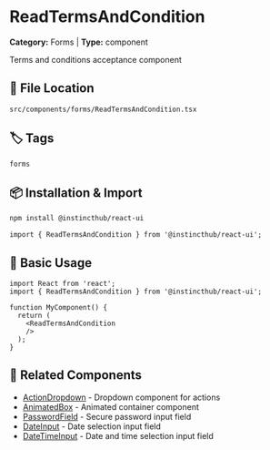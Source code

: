 # ReadTermsAndCondition

**Category:** Forms | **Type:** component

Terms and conditions acceptance component

## 📁 File Location

`src/components/forms/ReadTermsAndCondition.tsx`

## 🏷️ Tags

`forms`

## 📦 Installation & Import

```bash
npm install @instincthub/react-ui
```

```tsx
import { ReadTermsAndCondition } from '@instincthub/react-ui';
```

## 🚀 Basic Usage

```tsx
import React from 'react';
import { ReadTermsAndCondition } from '@instincthub/react-ui';

function MyComponent() {
  return (
    <ReadTermsAndCondition
    />
  );
}
```

## 🔗 Related Components

- [ActionDropdown](./ActionDropdown.md) - Dropdown component for actions
- [AnimatedBox](./AnimatedBox.md) - Animated container component
- [PasswordField](./PasswordField.md) - Secure password input field
- [DateInput](./DateInput.md) - Date selection input field
- [DateTimeInput](./DateTimeInput.md) - Date and time selection input field

